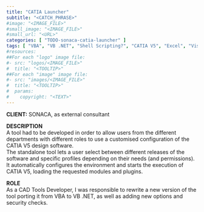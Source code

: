 ```yaml
---
title: "CATIA Launcher"
subtitle: "<CATCH_PHRASE>"
#image: "<IMAGE_FILE>"
#small_image: "<IMAGE_FILE>"
#small_url: "<URL>"
categories: [ "TODO-sonaca-catia-launcher" ]
tags: [ "VBA", "VB .NET", "Shell Scripting?", "CATIA V5", "Excel", "Visual Studio", "Windows", "UNIX" ]
#resources:
##For each "logo" image file:
#- src: "logos/<IMAGE_FILE>"
#  title: "<TOOLTIP>"
##For each "image" image file:
#- src: "images/<IMAGE_FILE>"
#  title: "<TOOLTIP>"
#  params:
#    copyright: "<TEXT>"
---
```


<b>CLIENT:</b> SONACA, as external consultant<br>

<b>DESCRIPTION</b><br>
A tool had to be developed in order to allow users from the different departments with different roles to use a customised configuration of the CATIA V5 design software.<br>
The standalone tool lets a user select between different releases of the software and specific profiles depending on their needs (and permissions). It automatically configures the environment and starts the execution of CATIA V5, loading the requested modules and plugins.<br>

<b>ROLE</b><br>
As a CAD Tools Developer, I was responsible to rewrite a new version of the tool porting it from VBA to VB .NET, as well as adding new options and security checks.<br>
